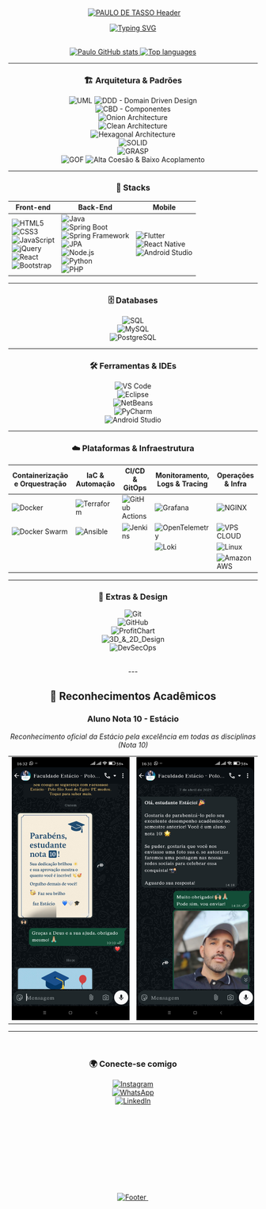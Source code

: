 <div align="center">

<!-- spacer topo: ajuste a altura (px) se precisar mover visualmente para cima/baixo -->
<img src="data:image/svg+xml;utf8,<svg xmlns='http://www.w3.org/2000/svg' width='1' height='160'></svg>" alt="" />

<a href="https://github.com/PauloDeTasso">
  <img
    width="100%"
    src="https://capsule-render.vercel.app/api?type=waving&color=0:0A192F,100:00B4D8&height=180&section=header&text=PAULO+DE+TASSO&fontSize=30&fontColor=ffffff&animation=twinkling&fontAlignY=35"
    alt="PAULO DE TASSO Header"
  />
</a>

<br/>

[![Typing SVG](https://readme-typing-svg.demolab.com/?color=ffffff&size=35&center=true&vCenter=true&width=1000&lines=Ol%C3%A1%2C+Eu+Sou+Paulo+de+Tasso;Engenheiro+de+Software+em+forma%C3%A7%C3%A3o;FullStack+Developer;Seja+Bem-vindo%21%F0%9F%8E%89)](https://github.com/PauloDeTasso)

<br/>

<a href="https://github.com/PauloDeTasso">
  <img width="465px" height="140px" src="https://github-readme-stats.vercel.app/api?username=PauloDeTasso&show_icons=true&count_private=true&hide_border=true&title_color=1B998B&icon_color=1B998B&text_color=ffffff&bg_color=0a0c10&hide=contribs&include_all_commits=true&rank_icon=github" alt="Paulo GitHub stats" />
  <img width="427px" height="200px" src="https://github-readme-stats.vercel.app/api/top-langs/?username=PauloDeTasso&layout=compact&hide_border=true&title_color=1B998B&text_color=ffffff&bg_color=0a0c10" alt="Top languages"/>
</a>

<br/>

---

### 🏗️ **Arquitetura & Padrões**

![UML](https://img.shields.io/badge/UML-Modeling-00bfff?style=for-the-badge&logo=mermaid&logoColor=white)
![DDD - Domain Driven Design](https://img.shields.io/badge/DDD-Domain%20Driven%20Design-6f42c1?style=for-the-badge&logo=azuredevops&logoColor=white)  
![CBD - Componentes](https://img.shields.io/badge/CBD-Componentes-0078d4?style=for-the-badge&logo=architecture?logoColor=white)  
![Onion Architecture](https://img.shields.io/badge/Onion-Architecture-ff69b4?style=for-the-badge&logo=github&logoColor=white)  
![Clean Architecture](https://img.shields.io/badge/Clean-Architecture-2ca02c?style=for-the-badge&logo=github&logoColor=white)  
![Hexagonal Architecture](https://img.shields.io/badge/Hexagonal-Architecture-f4b400?style=for-the-badge&logo=github&logoColor=white)  
![SOLID](https://img.shields.io/badge/SOLID-Principles-1f77b4?style=for-the-badge&logo=github&logoColor=white)  
![GRASP](https://img.shields.io/badge/GRASP-Principles-9467bd?style=for-the-badge&logo=github&logoColor=white)  
![GOF](https://img.shields.io/badge/GOF-Design%20Patterns-ff7f0e?style=for-the-badge&logo=github&logoColor=white) 
![Alta Coesão & Baixo Acoplamento](https://img.shields.io/badge/High%20Cohesion-Low%20Coupling-17becf?style=for-the-badge&logo=github&logoColor=white)  


---

### 🚀 **Stacks**

| Front-end | Back-End | Mobile |
| - | - | - |
| ![HTML5](https://img.shields.io/badge/HTML5-E34F26?style=for-the-badge&logo=html5&logoColor=white) <br> ![CSS3](https://img.shields.io/badge/CSS3-1572B6?style=for-the-badge&logo=css3&logoColor=white) <br> ![JavaScript](https://img.shields.io/badge/JavaScript-F7DF1E?style=for-the-badge&logo=javascript&logoColor=black) <br> ![jQuery](https://img.shields.io/badge/jQuery-0769AD?style=for-the-badge&logo=jquery&logoColor=white) <br> ![React](https://img.shields.io/badge/React-20232A?style=for-the-badge&logo=react&logoColor=61DAFB) <br> ![Bootstrap](https://img.shields.io/badge/Bootstrap-7952B3?style=for-the-badge&logo=bootstrap&logoColor=white) | ![Java](https://img.shields.io/badge/Java-ED8B00?style=for-the-badge&logo=java&logoColor=white) <br> ![Spring Boot](https://img.shields.io/badge/Spring_Boot-6DB33F?style=for-the-badge&logo=springboot&logoColor=white) <br> ![Spring Framework](https://img.shields.io/badge/Spring-6DB33F?style=for-the-badge&logo=spring&logoColor=white) <br> ![JPA](https://img.shields.io/badge/JPA-6DB33F?style=for-the-badge&logo=java&logoColor=white) <br> ![Node.js](https://img.shields.io/badge/Node.js-339933?style=for-the-badge&logo=nodedotjs&logoColor=white) <br> ![Python](https://img.shields.io/badge/Python-3776AB?style=for-the-badge&logo=python&logoColor=white) <br> ![PHP](https://img.shields.io/badge/PHP-777BB4?style=for-the-badge&logo=php&logoColor=white) | ![Flutter](https://img.shields.io/badge/Flutter-02569B?style=for-the-badge&logo=flutter&logoColor=white) <br> ![React Native](https://img.shields.io/badge/React_Native-20232A?style=for-the-badge&logo=react&logoColor=61DAFB) <br> ![Android Studio](https://img.shields.io/badge/Android_Studio-3DDC84?style=for-the-badge&logo=android&logoColor=white) |

---

### 🗄️ **Databases**

![SQL](https://img.shields.io/badge/SQL-003B57?style=for-the-badge)  
![MySQL](https://img.shields.io/badge/MySQL-4479A1?style=for-the-badge&logo=mysql&logoColor=white)  
![PostgreSQL](https://img.shields.io/badge/PostgreSQL-316192?style=for-the-badge&logo=postgresql&logoColor=white)

---

### 🛠️ **Ferramentas & IDEs**

![VS Code](https://img.shields.io/badge/VS%20Code-007ACC?style=for-the-badge&logo=visualstudiocode&logoColor=white)  
![Eclipse](https://img.shields.io/badge/Eclipse-2C2255?style=for-the-badge&logo=eclipseide&logoColor=white)  
![NetBeans](https://img.shields.io/badge/NetBeans-2D3E50?style=for-the-badge&logo=apache-netbeans&logoColor=white)  
![PyCharm](https://img.shields.io/badge/PyCharm-000000?style=for-the-badge&logo=pycharm&logoColor=white)  
![Android Studio](https://img.shields.io/badge/Android_Studio-3DDC84?style=for-the-badge&logo=android&logoColor=white)

---

### ☁️ **Plataformas & Infraestrutura**

| Containerização e Orquestração | IaC & Automação | CI/CD & GitOps | Monitoramento, Logs & Tracing | Operações & Infra |
|-------------------------------|------------------|----------------|-------------------------------|-------------------|
| ![Docker](https://img.shields.io/badge/Docker-2496ED?style=for-the-badge&logo=docker&logoColor=white) | ![Terraform](https://img.shields.io/badge/Terraform-7B42BC?style=for-the-badge&logo=terraform&logoColor=white) | ![GitHub Actions](https://img.shields.io/badge/GitHub_Actions-2088FF?style=for-the-badge&logo=githubactions&logoColor=white) | ![Grafana](https://img.shields.io/badge/Grafana-F46800?style=for-the-badge&logo=grafana&logoColor=white) | ![NGINX](https://img.shields.io/badge/NGINX-009639?style=for-the-badge&logo=nginx&logoColor=white) |
| ![Docker Swarm](https://img.shields.io/badge/Docker_Swarm-2CA5E0?style=for-the-badge&logo=docker&logoColor=white) | ![Ansible](https://img.shields.io/badge/Ansible-000000?style=for-the-badge&logo=ansible&logoColor=white) | ![Jenkins](https://img.shields.io/badge/Jenkins-D24939?style=for-the-badge&logo=jenkins&logoColor=white) | ![OpenTelemetry](https://img.shields.io/badge/OpenTelemetry-4f62ad?style=for-the-badge&logo=opentelemetry&logoColor=white) | ![VPS CLOUD](https://img.shields.io/badge/VPS_CLOUD-00ADEF?style=for-the-badge&logo=amazonaws&logoColor=white) |
|  |  |  | ![Loki](https://img.shields.io/badge/Loki-000000?style=for-the-badge&logo=grafana&logoColor=white) | ![Linux](https://img.shields.io/badge/Linux-FCC624?style=for-the-badge&logo=linux&logoColor=black) |
|  |  |  |  | ![Amazon AWS](https://img.shields.io/badge/Amazon_AWS-FF9900?style=for-the-badge&logo=amazonaws&logoColor=white) |

---

### 🔧 **Extras & Design**

![Git](https://img.shields.io/badge/Git-F05032?style=for-the-badge&logo=git&logoColor=white)  
![GitHub](https://img.shields.io/badge/GitHub-181717?style=for-the-badge&logo=github&logoColor=white)  
![ProfitChart](https://img.shields.io/badge/ProfitChart-NTSL-lightgrey?style=for-the-badge)  
![3D_&_2D_Design](https://img.shields.io/badge/3D_%26_2D-Design-orange?style=for-the-badge)  
![DevSecOps](https://img.shields.io/badge/DevSecOps-Security-green?style=for-the-badge)

<br/>
---

## 🏅 Reconhecimentos Acadêmicos

<div align="center">

  <h3>Aluno Nota 10 - Estácio</h3>
  <p><i>Reconhecimento oficial da Estácio pela excelência em todas as disciplinas (Nota 10)</i></p>

  <table>
    <tr>
      <td align="center">
        <a href="./estacio_reconhecimento2025.jpg" target="_blank">
          <img src="./estacio_reconhecimento2025.jpg" alt="Parabenização Estácio 2025" width="300px" />
        </a>
      </td>
      <td align="center">
        <a href="./estacio_reconhecimento2024.jpg" target="_blank">
          <img src="./estacio_reconhecimento2024.jpg" alt="Parabenização Estácio 2024" width="300px" />
        </a>
      </td>
    </tr>
  </table>

</div>


---
<br/>

### 🌍 **Conecte-se comigo**

[![Instagram](https://img.shields.io/badge/Instagram-@pauloconsorcio-purple?style=for-the-badge&logo=instagram)](https://instagram.com/paulo_de_tasso)  
[![WhatsApp](https://img.shields.io/badge/WhatsApp-Atendimento-green?style=for-the-badge&logo=whatsapp)](https://wa.me/5583998454848)  
[![LinkedIn](https://img.shields.io/badge/LinkedIn-Paulo%20de%20Tasso-blue?style=for-the-badge&logo=linkedin)](https://linkedin.com/in/paulodetasso)

<br/>

<a href="https://github.com/PauloDeTasso">
  <img 
    width="100%" 
    src="https://capsule-render.vercel.app/api?type=waving&color=0:0A192F,100:00B4D8&height=180&section=footer&text=Paulo+de+Tasso+-+DevSecOps+-+FullStack+&fontSize=30&fontColor=ffffff&animation=twinkling&fontAlignY=55" 
    alt="Footer"
  />
</a>

<!-- spacer rodapé: mantém o visual equilibrado -->
<img src="data:image/svg+xml;utf8,<svg xmlns='http://www.w3.org/2000/svg' width='1' height='160'></svg>" alt="" />

</div>
